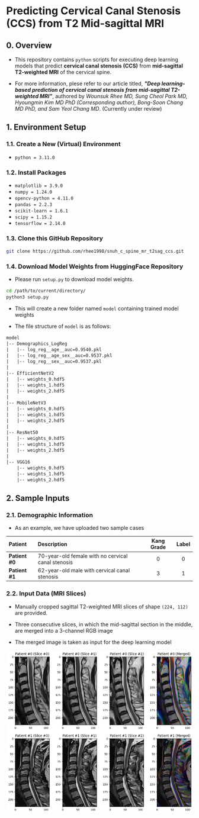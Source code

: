 # **Predicting Cervical Canal Stenosis (CCS) from T2 Mid-sagittal MRI**

## **0. Overview**

* This repository contains `python` scripts for executing deep learning models that predict **cervical canal stenosis (CCS)** from **mid-sagittal T2-weighted MRI** of the cervical spine.

* For more information, plese refer to our article titled, ***"Deep learning-based prediction of cervical canal stenosis from mid-sagittal T2-weighted MRI"***, authored by *Wounsuk Rhee MD, Sung Cheol Park MD, Hyoungmin Kim MD PhD (Corresponding author), Bong-Soon Chang MD PhD, and Sam Yeol Chang MD*. (Currently under review)


## **1. Environment Setup**
### **1.1. Create a New (Virtual) Environment**
* `python = 3.11.0`

### **1.2. Install Packages**
* `matplotlib = 3.9.0`
* `numpy = 1.24.0`
* `opencv-python = 4.11.0`
* `pandas = 2.2.3`
* `scikit-learn = 1.6.1`
* `scipy = 1.15.2`
* `tensorflow = 2.14.0`

### **1.3. Clone this GitHub Repository**

```bash
git clone https://github.com/rhee1998/snuh_c_spine_mr_t2sag_ccs.git
```

### **1.4. Download Model Weights from HuggingFace Repository**

* Please run `setup.py` to download model weights.
```bash
cd /path/to/current/directory/
python3 setup.py
```

* This will create a new folder named `model` containing trained model weights

* The file structure of `model` is as follows:
```text
model
|-- Demographics_LogReg
|   |-- log_reg__age__auc=0.9540.pkl
|   |-- log_reg__age_sex__auc=0.9537.pkl
|   |-- log_reg__sex__auc=0.9537.pkl
|
|-- EfficientNetV2
|   |-- weights_0.hdf5
|   |-- weights_1.hdf5
|   |-- weights_2.hdf5
|
|-- MobileNetV3
|   |-- weights_0.hdf5
|   |-- weights_1.hdf5
|   |-- weights_2.hdf5
|
|-- ResNet50
|   |-- weights_0.hdf5
|   |-- weights_1.hdf5
|   |-- weights_2.hdf5
|
|-- VGG16
    |-- weights_0.hdf5
    |-- weights_1.hdf5
    |-- weights_2.hdf5
```

## **2. Sample Inputs**
### **2.1. Demographic Information**
* As an example, we have uploaded two sample cases

| Patient        | Description                                         | Kang Grade  | Label |
|:---------------|:----------------------------------------------------|:-----------:|:-----:|
|**Patient #0**  | 70-year-old female with no cervical canal stenosis  | 0           | 0     |
|**Patient #1**  | 62-year-old male with cervical canal stenosis       | 3           | 1     |

### **2.2. Input Data (MRI Slices)**

* Manually cropped sagittal T2-weighted MRI slices of shape `(224, 112)` are provided.

* Three consecutive slices, in which the mid-sagittal section in the middle, are merged into a 3-channel RGB image

* The merged image is taken as input for the deep learning model

![](images/sample_inputs.png)

